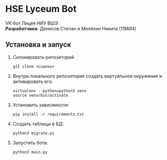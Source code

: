 # HSE Lyceum Bot

VK-бот Лицея НИУ ВШЭ <br> 
<strong>Разработчики</strong>: Денисов Степан и Мелёхин Никита (11МИ4)

## Установка и запуск

1. Склонировать репозиторий

    ```
    git clone <ссылка>
    ```
    
2. Внутри локального репозитория создать виртуальное окружение и активировать его:

    ```
    virtualenv --python=python3 venv
    source venv/bin/activate
    ```

3. Установить зависимости:

    ```
    pip install -r requirements.txt
    ```

4. Создать таблицы в БД:

    ```
    python3 migrate.py
    ```

5. Запустить бота:

    ```
    python3 main.py
    ```
